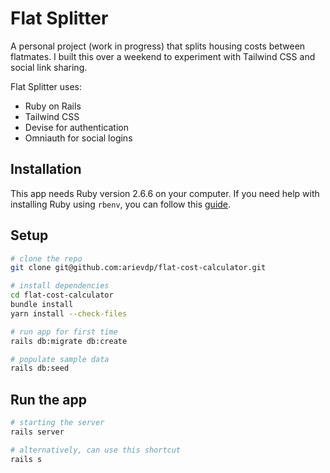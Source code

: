 # Flat Splitter

A personal project (work in progress) that splits housing costs between flatmates. I built this over a weekend to experiment with Tailwind CSS and social link sharing.

Flat Splitter uses:
- Ruby on Rails
- Tailwind CSS
- Devise for authentication
- Omniauth for social logins

## Installation
This app needs Ruby version 2.6.6 on your computer. If you need help with installing Ruby using `rbenv`, you can follow this [guide](https://www.digitalocean.com/community/tutorials/how-to-install-ruby-on-rails-with-rbenv-on-ubuntu-18-04#step-1-%E2%80%93-install-rbenv-and-dependencies).

## Setup

```bash
# clone the repo
git clone git@github.com:arievdp/flat-cost-calculator.git

# install dependencies
cd flat-cost-calculator
bundle install
yarn install --check-files

# run app for first time
rails db:migrate db:create

# populate sample data
rails db:seed
```

## Run the app
```bash
# starting the server
rails server

# alternatively, can use this shortcut
rails s
```
